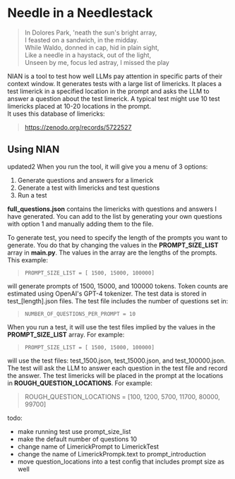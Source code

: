 # Needle in a Needlestack

> In Dolores Park, 'neath the sun's bright array,  
> I feasted on a sandwich, in the midday.  
> While Waldo, donned in cap, hid in plain sight,  
> Like a needle in a haystack, out of the light,  
> Unseen by me, focus led astray, I missed the play 

NIAN is a tool to test how well LLMs pay
attention in specific parts of their context window. It generates
tests with a large list of limericks. It places
a test limerick in a specified location in 
the prompt and asks the LLM to answer a question about
the test limerick.  A typical test might use 10 test
limericks placed at 10-20 locations in the prompt.  
It uses this database of limericks:

> https://zenodo.org/records/5722527



## Using NIAN
updated2
When you run the tool, it will give you a menu of 3
options:
1. Generate questions and answers for a limerick
2. Generate a test with limericks and test questions
3. Run a test

__full_questions.json__ contains the limericks with
questions and answers I have generated.  You can add to
the list by generating your own questions with option 1
and manually adding them to the file.

To generate test, you need to specify the length
of the prompts you want to generate.  You do that by
changing the values in the __PROMPT_SIZE_LIST__ array in
__main.py__.  The values in the array are the lengths of
the prompts.  This example:
> `PROMPT_SIZE_LIST = [ 1500, 15000, 100000]`

will generate prompts of 1500, 15000, and 100000 tokens.
Token counts are estimated using OpenAI's GPT-4 tokenizer.
The test data is stored in test_[length].json files.
The test file includes the number of questions set in:
> `NUMBER_OF_QUESTIONS_PER_PROMPT = 10`

When you run a test, it will use the test files implied by
the values in the __PROMPT_SIZE_LIST__ array. For example:
> `PROMPT_SIZE_LIST = [ 1500, 15000, 100000]`

will use the test files: test_1500.json, test_15000.json,
and test_100000.json.  The test will ask the LLM to answer
each question in the test file and record the answer. The
test limericks will be placed in the prompt at the locations
in __ROUGH_QUESTION_LOCATIONS__.  For example:
>ROUGH_QUESTION_LOCATIONS = [100, 1200, 5700, 11700, 80000, 99700]




todo:
- make running test use prompt_size_list
- make the default number of questions 10
- change name of LimerickPrompt to LimerickTest
- change the name of LimerickPrompk.text to prompt_introduction
- move question_locations into a test config that includes prompt size as well
